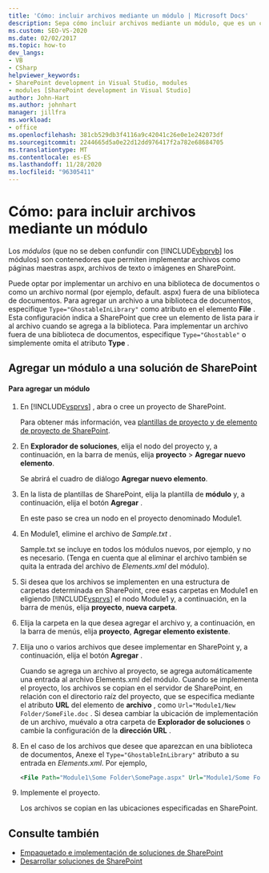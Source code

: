 ```yaml
---
title: 'Cómo: incluir archivos mediante un módulo | Microsoft Docs'
description: Sepa cómo incluir archivos mediante un módulo, que es un contenedor que permite implementar archivos como páginas maestras ASPX, archivos de texto o imágenes en SharePoint.
ms.custom: SEO-VS-2020
ms.date: 02/02/2017
ms.topic: how-to
dev_langs:
- VB
- CSharp
helpviewer_keywords:
- SharePoint development in Visual Studio, modules
- modules [SharePoint development in Visual Studio]
author: John-Hart
ms.author: johnhart
manager: jillfra
ms.workload:
- office
ms.openlocfilehash: 381cb529db3f4116a9c42041c26e0e1e242073df
ms.sourcegitcommit: 2244665d5a0e22d12dd976417f2a782e68684705
ms.translationtype: MT
ms.contentlocale: es-ES
ms.lasthandoff: 11/28/2020
ms.locfileid: "96305411"
---
```

# <a name="how-to-include-files-by-using-a-module"></a>Cómo: para incluir archivos mediante un módulo
  Los *módulos* (que no se deben confundir con [!INCLUDE[vbprvb](../sharepoint/includes/vbprvb-md.md)] los módulos) son contenedores que permiten implementar archivos como páginas maestras aspx, archivos de texto o imágenes en SharePoint.

 Puede optar por implementar un archivo en una biblioteca de documentos o como un archivo normal (por ejemplo, default. aspx) fuera de una biblioteca de documentos. Para agregar un archivo a una biblioteca de documentos, especifique `Type="GhostableInLibrary"` como atributo en el elemento **File** . Esta configuración indica a SharePoint que cree un elemento de lista para ir al archivo cuando se agrega a la biblioteca. Para implementar un archivo fuera de una biblioteca de documentos, especifique `Type="Ghostable"` o simplemente omita el atributo **Type** .

## <a name="add-a-module-to-a-sharepoint-solution"></a>Agregar un módulo a una solución de SharePoint

#### <a name="to-add-a-module"></a>Para agregar un módulo

1. En [!INCLUDE[vsprvs](../sharepoint/includes/vsprvs-md.md)] , abra o cree un proyecto de SharePoint.

     Para obtener más información, vea [plantillas de proyecto y de elemento de proyecto de SharePoint](../sharepoint/sharepoint-project-and-project-item-templates.md).

2. En **Explorador de soluciones**, elija el nodo del proyecto y, a continuación, en la barra de menús, elija **proyecto**  >  **Agregar nuevo elemento**.

     Se abrirá el cuadro de diálogo **Agregar nuevo elemento**.

3. En la lista de plantillas de SharePoint, elija la plantilla de **módulo** y, a continuación, elija el botón **Agregar** .

     En este paso se crea un nodo en el proyecto denominado Module1.

4. En Module1, elimine el archivo de *Sample.txt* .

     Sample.txt se incluye en todos los módulos nuevos, por ejemplo, y no es necesario. (Tenga en cuenta que al eliminar el archivo también se quita la entrada del archivo de *Elements.xml* del módulo).

5. Si desea que los archivos se implementen en una estructura de carpetas determinada en SharePoint, cree esas carpetas en Module1 en eligiendo [!INCLUDE[vsprvs](../sharepoint/includes/vsprvs-md.md)] el nodo Module1 y, a continuación, en la barra de menús, elija **proyecto**, **nueva carpeta**.

6. Elija la carpeta en la que desea agregar el archivo y, a continuación, en la barra de menús, elija **proyecto**, **Agregar elemento existente**.

7. Elija uno o varios archivos que desee implementar en SharePoint y, a continuación, elija el botón **Agregar** .

     Cuando se agrega un archivo al proyecto, se agrega automáticamente una entrada al archivo Elements.xml del módulo. Cuando se implementa el proyecto, los archivos se copian en el servidor de SharePoint, en relación con el directorio raíz del proyecto, que se especifica mediante el atributo **URL** del elemento de **archivo** , como `Url="Module1/New Folder/SomeFile.doc` . Si desea cambiar la ubicación de implementación de un archivo, muévalo a otra carpeta de **Explorador de soluciones** o cambie la configuración de la **dirección URL** .

8. En el caso de los archivos que desee que aparezcan en una biblioteca de documentos, Anexe el `Type="GhostableInLibrary"` atributo a su entrada en *Elements.xml*. Por ejemplo,

    ```xml
    <File Path="Module1\Some Folder\SomePage.aspx" Url="Module1/Some Folder/SomePage.aspx" Type="GhostableInLibrary" />
    ```

9. Implemente el proyecto.

     Los archivos se copian en las ubicaciones especificadas en SharePoint.

## <a name="see-also"></a>Consulte también
- [Empaquetado e implementación de soluciones de SharePoint](../sharepoint/packaging-and-deploying-sharepoint-solutions.md)
- [Desarrollar soluciones de SharePoint](../sharepoint/developing-sharepoint-solutions.md)
